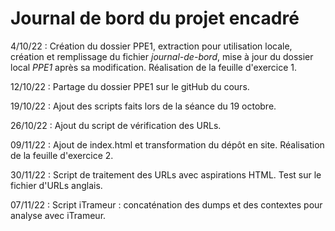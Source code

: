 # Journal de bord du projet encadré
4/10/22 : Création du dossier PPE1, extraction pour utilisation locale, création et remplissage du fichier *journal-de-bord*, mise à jour du dossier local *PPE1* après sa modification.
				Réalisation de la feuille d'exercice 1.
				
12/10/22 : Partage du dossier PPE1 sur le gitHub du cours.

19/10/22 : Ajout des scripts faits lors de la séance du 19 octobre.

26/10/22 : Ajout du script de vérification des URLs.

09/11/22 : Ajout de index.html et transformation du dépôt en site. Réalisation de la feuille d'exercice 2.

30/11/22 : Script de traitement des URLs avec aspirations HTML. Test sur le fichier d'URLs anglais.  

07/11/22 : Script iTrameur : concaténation des dumps et des contextes pour analyse avec iTrameur.
